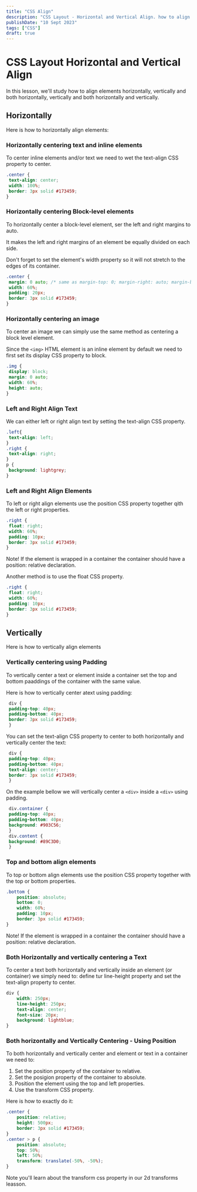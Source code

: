 ```yaml
---
title: "CSS Align"
description: "CSS Layout - Horizontal and Vertical Align. how to align elements horizontally, vertically. Alinear vertical horizontal."
publishDate: "10 Sept 2023"
tags: ["CSS"]
draft: true
---
```


# CSS Layout Horizontal and Vertical Align

In this lesson, we'll study how to align elements horizontally, vertically and both horizontally, vertically and both horizontally and vertically.

## Horizontally

Here is how to horizontally align elements:

### Horizontally centering text and inline elements

To center inline elements and/or text we need to wet the text-align CSS property to center.

```css
.center {
 text-align: center;
 width: 100%;
 border: 3px solid #173459;
}
```

### Horizontally centering Block-level elements

To horizontally center a block-level element, ser the left and right margins to auto.

It makes the left and right margins of an element be equally divided on each side.

Don't forget to set the element's width property so it will not stretch to the edges of its container.

```css
.center {
 margin: 0 auto; /* same as margin-top: 0; margin-right: auto; margin-bottom: 0; margin-left: auto; */
 width: 60%;
 padding: 20px;
 border: 3px solid #173459;
}
```

### Horizontally centering an image

To center an image we can simply use the same method as centering a block level element.

Since the `<img>` HTML element is an inline element by default we need to first set its display CSS property to
block.

```css
.img {
 display: block;
 margin: 0 auto;
 width: 60%;
 height: auto;
}
```

### Left and Right Align Text

We can either left or right align text by setting the
text-align CSS property.

```css
.left{
 text-align: left;
}
.right {
 text-align: right;
}
p {
 background: lightgrey;
}
```

### Left and Right Align Elements

To left or right align elements use the position CSS property together qith the left or right properties.

```css
.right {
 float: right;
 width: 60%;
 padding: 10px;
 border: 3px solid #173459;
}
```

Note! If the element is wrapped in a container the container should have a position: relative declaration.

Another method is to use the float CSS property.

```css
.right {
 float: right;
 width: 60%;
 padding: 10px;
 border: 3px solid #173459;
}
```

## Vertically

Here is how to vertically align elements

### Vertically centering using Padding

To vertically center a text or element inside a container set the top and bottom paaddings of the container with the same value.

Here is how to vertically center atext using padding:

```css
 div {
 padding-top: 40px;
 padding-bottom: 40px;
 border: 3px solid #173459;
 }
```

You can set the text-align CSS property to center to both horizontally and
vertically center the text:

```css
 div {
 padding-top: 40px;
 padding-bottom: 40px;
 text-align: center;
 border: 3px solid #173459;
 }
```

On the example bellow we will vertically center a `<div>` inside a `<div>` using padding.

```css
 div.container {
 padding-top: 40px;
 padding-bottom: 40px;
 background: #903C56;
 }
 div.content {
 background: #89C3D0;
 }
```

### Top and bottom align elements

To top or bottom align elements use the position CSS property together with the top or bottom properties.

```css
.bottom {
    position: absolute;
    bottom: 0;
    width: 60%;
    padding: 10px;
    border: 3px solid #173459;
}
```

Note! If the element is wrapped in a container the container should have a position: relative declaration.

### Both Horizontally and vertically centering a Text

To center a text both horizontally and vertically inside an element (or container) we simply need to: define tur line-height property and set the text-align property to center.

```css
div {
    width: 250px;
    line-height: 250px;
    text-align: center;
    font-size: 20px;
    background: lightblue;
}
```

### Both horizontally and Vertically Centering - Using Position

To both horizontally and vertically center and element or text in a container we need
to:

1. Set the position property of the container to relative.
2. Set the posigion property of the container to absolute.
3. Position the element using the top and left properties.
4. Use the transform CSS property.

Here is how to exactly do it:

```CSS
.center {
    position: relative;
    height: 500px;
    border: 3px solid #173459;
}
.center > p {
    position: absolute;
    top: 50%;
    left: 50%;
    transform: translate(-50%, -50%);
}
```

Note you'll learn about the transform css property in our 2d transforms leasson.
